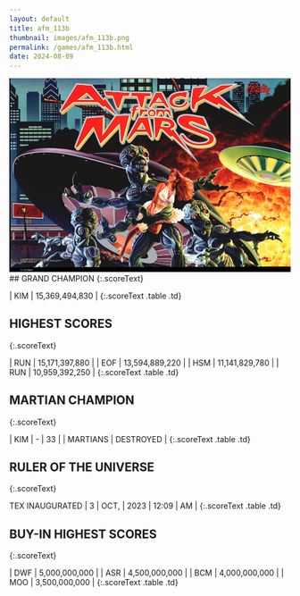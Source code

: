 ```yaml
---
layout: default
title: afm_113b
thumbnail: images/afm_113b.png
permalink: /games/afm_113b.html
date: 2024-08-09
---
```


<img src="../images/afm_113b.png" class="gameThumbnail img-fluid mx-auto align-middle">
## GRAND CHAMPION
{:.scoreText}

| KIM | 15,369,494,830 | 
{:.scoreText .table .td}

## HIGHEST SCORES
{:.scoreText}

| RUN | 15,171,397,880 | 
| EOF | 13,594,889,220 | 
| HSM | 11,141,829,780 | 
| RUN | 10,959,392,250 | 
{:.scoreText .table .td}

## MARTIAN CHAMPION
{:.scoreText}

| KIM | - | 33 | 
| MARTIANS | DESTROYED | 
{:.scoreText .table .td}

## RULER OF THE UNIVERSE
{:.scoreText}

TEX
INAUGURATED
| 3 | OCT, | 2023 | 12:09 | AM | 
{:.scoreText .table .td}

## BUY-IN HIGHEST SCORES
{:.scoreText}

| DWF | 5,000,000,000 | 
| ASR | 4,500,000,000 | 
| BCM | 4,000,000,000 | 
| MOO | 3,500,000,000 | 
{:.scoreText .table .td}
